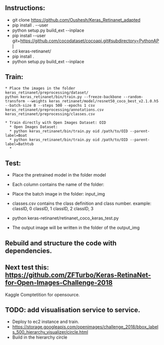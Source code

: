 ## Instructions:
   * git clone https://github.com/Oushesh/Keras_Retinanet_adapted
   * pip install . --user
   * python setup.py build_ext --inplace
   * pip install --user git+https://github.com/cocodataset/cocoapi.git#subdirectory=PythonAPI
   * cd keras-retinanet/
   * pip install .
   * python setup.py build_ext --inplace

## Train:
    * Place the images in the folder keras_retinanet/preprocessing/dataset/
    python keras_retinanet/bin/train.py --freeze-backbone --random-transform --weights keras_retinanet/model/resnet50_coco_best_v2.1.0.h5 --batch-size 8 --steps 500 --epochs 1 csv keras_retinanet/preprocessing/annotations.csv keras_retinanet/preprocessing/classes.csv

    * Train directly with Open Images Dataset: OID
      * Open Images Dataset:  
      * python keras_retinanet/bin/train.py oid /path/to/OID --parent-label=Boat
      * python keras_retinanet/bin/train.py oid /path/to/OID --parent-label=Bathtub
      * 
## Test:
   * Place the pretrained model in the folder model
   * Each column contains the name of the folder:    
   * Place the batch image in the folder: input_img
   * classes.csv contains the class definition and class number.
     example:
     classID, 0
     classID, 1
     classID, 2
     classID, 3

   * python keras-retinanet/retinanet_coco_keras_test.py
   * The output image will be written in the folder of the output_img


## Rebuild and structure the code with dependencies.

## Next test this: https://github.com/ZFTurbo/Keras-RetinaNet-for-Open-Images-Challenge-2018
   Kaggle Comptetition for opensource.

## TODO: add visualisation service to service.

* Deploy to ec2 instance and train.
* https://storage.googleapis.com/openimages/challenge_2018/bbox_labels_500_hierarchy_visualizer/circle.html
* Build in the hierarchy circle
